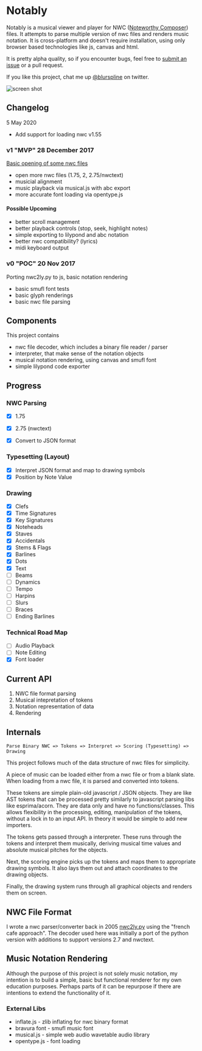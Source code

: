 # Notably
Notably is a musical viewer and player for NWC ([Noteworthy Composer](http://noteworthycomposer.com)) files. It attempts to parse multiple version of nwc files and renders music notation. It is cross-platform and doesn't require installation, using only browser based technologies like js, canvas and html.

It is pretty alpha quality, so if you encounter bugs, feel free to [submit an issue](https://github.com/zz85/nwc-viewer/issues) or a pull request.

If you like this project, chat me up [@blurspline](https://twitter.com/blurspline) on twitter.

![screen shot](https://user-images.githubusercontent.com/314997/34420095-94df3818-ec42-11e7-9987-2d0bbe0cbdff.png)

## Changelog

5 May 2020
- Add support for loading nwc v1.55

### v1 "MVP" 28 December 2017
[Basic opening of some nwc files](https://github.com/zz85/nwc-viewer/releases/tag/v1)
- open more nwc files (1.75, 2, 2.75/nwctext)
- musicial alignment
- music playback via musical.js with abc export
- more accurate font loading via opentype.js

#### Possible Upcoming
- better scroll management
- better playback controls (stop, seek, highlight notes)
- simple exporting to lilypond and abc notation
- better nwc compatibility? (lyrics)
- midi keyboard output

### v0 "POC" 20 Nov 2017
Porting nwc2ly.py to js, basic notation rendering
- basic smufl font tests
- basic glyph renderings
- basic nwc file parsing

## Components
This project contains
- nwc file decoder, which includes a binary file reader / parser
- interpreter, that make sense of the notation objects
- musical notation rendering, using canvas and smufl font
- simple lilypond code exporter

## Progress

### NWC Parsing
- [x] 1.75
- [x] 2.75 (nwctext)

- [x] Convert to JSON format

### Typesetting (Layout)
- [x] Interpret JSON format and map to drawing symbols
- [x] Position by Note Value

### Drawing
- [x] Clefs
- [x] Time Signatures
- [x] Key Signatures
- [x] Noteheads
- [x] Staves
- [x] Accidentals
- [x] Stems & Flags
- [x] Barlines
- [x] Dots
- [x] Text 
- [ ] Beams
- [ ] Dynamics
- [ ] Tempo
- [ ] Harpins
- [ ] Slurs
- [ ] Braces
- [ ] Ending Barlines

### Technical Road Map
- [ ] Audio Playback
- [ ] Note Editing
- [x] Font loader

## Current API
1. NWC file format parsing
2. Musical intepretation of tokens
3. Notation representation of data
4. Rendering

## Internals

```
Parse Binary NWC => Tokens => Interpret => Scoring (Typesetting) => Drawing
```

This project follows much of the data structure of nwc files for simplicity.

A piece of music can be loaded either from a nwc file or from a blank slate.
When loading from a nwc file, it is parsed and converted into tokens.

These tokens are simple plain-old javascript / JSON objects. They are like AST tokens that can be processed pretty similarly to javascript parsing libs like esprima/acorn. They are data only and have no functions/classes. This allows flexibility in the processing, editing, manipulation of the tokens, without a lock in to an input API. In theory it would be simple to add new importers.

The tokens gets passed through a interpreter. These runs through the tokens and interpret them musically, deriving musical time values and absolute musical pitches for the objects.

Next, the scoring engine picks up the tokens and maps them to appropriate drawing symbols. It also lays them out and attach coordinates to the drawing objects.

Finally, the drawing system runs through all graphical objects and renders them on screen.

## NWC File Format
I wrote a nwc parser/converter back in 2005 [nwc2ly.py](https://github.com/zz85/nwc2ly.py) using the "french cafe approach". The decoder used here was initially a port of the python version with additions to support versions 2.7 and nwctext.

## Music Notation Rendering
Although the purpose of this project is not solely music notation, my intention is to build a simple, basic but functional renderer for my own education purposes. Perhaps parts of it can be repurpose if there are intentions to extend the functionality of it.


### External Libs
- inflate.js - zlib inflating for nwc binary format
- bravura font - smufl music font
- musical.js - simple web audio wavetable audio library
- opentype.js - font loading
